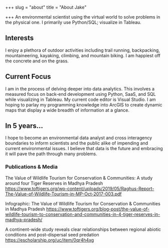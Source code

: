 +++
slug = "about"
title = "About Jake"

+++
An environmental scientist using the virtual world to solve problems in the physical one. I primarily use Python/SQL; visualize in Tableau.

## Interests 

I enjoy a plethora of outdoor activities including trail running, backpacking, mountaineering, kayaking, climbing, and mountain biking. I am happiest off the concrete and on the grass.

## Current Focus

I am in the process of delving deeper into data analytics. This involves a measured focus on back-end development using Python, SaaS, and SQL while visualizing in Tableau. My current code editor is Visual Studio. I am hoping to parlay my programming knowledge into ArcGIS to create dynamic maps that display a wide breadth of information at a glance.

## In 5 years...

I hope to become an environmental data analyst and cross interagency boundaries to inform scientists and the public alike of impending and current environmental issues. I believe that data is the future and embracing it will pave the path through many problems.

### Publications & Media

The Value of Wildlife Tourism for Conservation & Communities: A study around four Tiger Reserves in Madhya Pradesh
https://www.toftigers.org/wp-content/uploads/2019/05/Raghus-Report-The-Value-of-Wildlife-Tourism-in-MP-Oct-2017-003.pdf

Infographic: The Value of Wildlife Tourism for Conservation & Communities in Madhya Pradesh
https://www.toftigers.org/blog-post/the-value-of-wildlife-tourism-to-conservation-and-communities-in-4-tiger-reserves-in-madhya-pradesh/
							
A continent-wide study reveals clear relationships between regional abiotic conditions and post-dispersal seed predation
https://escholarship.org/uc/item/0qr4h4xg 
